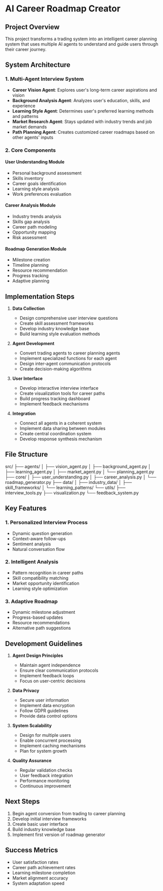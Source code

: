 # AI Career Roadmap Creator

## Project Overview
This project transforms a trading system into an intelligent career planning system that uses multiple AI agents to understand and guide users through their career journey.

## System Architecture

### 1. Multi-Agent Interview System
- **Career Vision Agent**: Explores user's long-term career aspirations and vision
- **Background Analysis Agent**: Analyzes user's education, skills, and experience
- **Learning Style Agent**: Determines user's preferred learning methods and patterns
- **Market Research Agent**: Stays updated with industry trends and job market demands
- **Path Planning Agent**: Creates customized career roadmaps based on other agents' inputs

### 2. Core Components

#### User Understanding Module
- Personal background assessment
- Skills inventory
- Career goals identification
- Learning style analysis
- Work preferences evaluation

#### Career Analysis Module
- Industry trends analysis
- Skills gap analysis
- Career path modeling
- Opportunity mapping
- Risk assessment

#### Roadmap Generation Module
- Milestone creation
- Timeline planning
- Resource recommendation
- Progress tracking
- Adaptive planning

## Implementation Steps

1. **Data Collection**
   - Design comprehensive user interview questions
   - Create skill assessment frameworks
   - Develop industry knowledge base
   - Build learning style evaluation methods

2. **Agent Development**
   - Convert trading agents to career planning agents
   - Implement specialized functions for each agent
   - Design inter-agent communication protocols
   - Create decision-making algorithms

3. **User Interface**
   - Develop interactive interview interface
   - Create visualization tools for career paths
   - Build progress tracking dashboard
   - Implement feedback mechanisms

4. **Integration**
   - Connect all agents in a coherent system
   - Implement data sharing between modules
   - Create central coordination system
   - Develop response synthesis mechanism

## File Structure 
src/
├── agents/
│ ├── vision_agent.py
│ ├── background_agent.py
│ ├── learning_agent.py
│ ├── market_agent.py
│ └── planning_agent.py
├── core/
│ ├── user_understanding.py
│ ├── career_analysis.py
│ └── roadmap_generator.py
├── data/
│ ├── industry_data/
│ ├── skill_frameworks/
│ └── learning_patterns/
└── utils/
├── interview_tools.py
├── visualization.py
└── feedback_system.py


## Key Features

### 1. Personalized Interview Process
- Dynamic question generation
- Context-aware follow-ups
- Sentiment analysis
- Natural conversation flow

### 2. Intelligent Analysis
- Pattern recognition in career paths
- Skill compatibility matching
- Market opportunity identification
- Learning style optimization

### 3. Adaptive Roadmap
- Dynamic milestone adjustment
- Progress-based updates
- Resource recommendations
- Alternative path suggestions

## Development Guidelines

1. **Agent Design Principles**
   - Maintain agent independence
   - Ensure clear communication protocols
   - Implement feedback loops
   - Focus on user-centric decisions

2. **Data Privacy**
   - Secure user information
   - Implement data encryption
   - Follow GDPR guidelines
   - Provide data control options

3. **System Scalability**
   - Design for multiple users
   - Enable concurrent processing
   - Implement caching mechanisms
   - Plan for system growth

4. **Quality Assurance**
   - Regular validation checks
   - User feedback integration
   - Performance monitoring
   - Continuous improvement

## Next Steps
1. Begin agent conversion from trading to career planning
2. Develop initial interview frameworks
3. Create basic user interface
4. Build industry knowledge base
5. Implement first version of roadmap generator

## Success Metrics
- User satisfaction rates
- Career path achievement rates
- Learning milestone completion
- Market alignment accuracy
- System adaptation speed